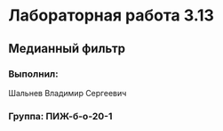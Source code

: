 # Лабораторная работа 3.13
## Медианный фильтр
### Выполнил:
Шальнев Владимир Сергеевич
### Группа: ПИЖ-б-о-20-1
